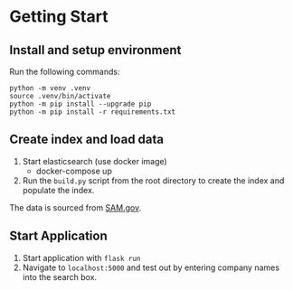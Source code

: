# Getting Start

## Install and setup environment

Run the following commands:

```
python -m venv .venv
source .venv/bin/activate
python -m pip install --upgrade pip
python -m pip install -r requirements.txt
```

## Create index and load data

1. Start elasticsearch (use docker image)
    * docker-compose up
2. Run the `build.py` script from the root directory to create the index and populate the index.

The data is sourced from [SAM.gov](https://sam.gov/SAM/pages/public/extracts/samPublicAccessData.jsf).

## Start Application

1. Start application with `flask run`
2. Navigate to `localhost:5000` and test out by entering company names into the search box.
